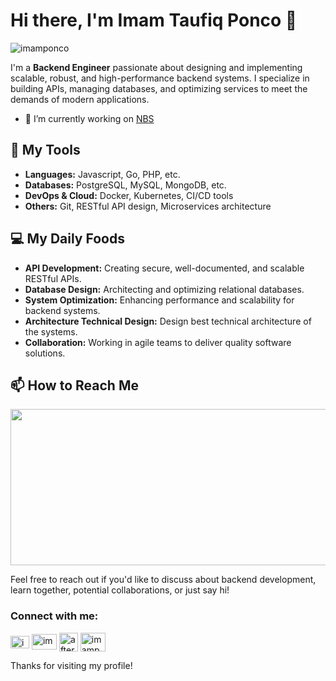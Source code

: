 # Hi there, I'm Imam Taufiq Ponco 👋


<p align="left"> <img src="https://komarev.com/ghpvc/?username=imamponco&label=Profile%20views&color=0e75b6&style=flat" alt="imamponco" /> 
</p>


I'm a **Backend Engineer** passionate about designing and implementing scalable, robust, and high-performance backend systems. I specialize in building APIs, managing databases, and optimizing services to meet the demands of modern applications.

- 🔭 I’m currently working on [NBS](https://nbs.co.id)

<span> </span>
## 🚀 My Tools

- **Languages:** Javascript, Go, PHP, etc.
- **Databases:** PostgreSQL, MySQL, MongoDB, etc.
- **DevOps & Cloud:** Docker, Kubernetes, CI/CD tools
- **Others:** Git, RESTful API design, Microservices architecture



## 💻 My Daily Foods

- **API Development:** Creating secure, well-documented, and scalable RESTful APIs.
- **Database Design:** Architecting and optimizing relational databases.
- **System Optimization:** Enhancing performance and scalability for backend systems.
- **Architecture Technical Design:** Design best technical architecture of the systems.
- **Collaboration:** Working in agile teams to deliver quality software solutions.


## 📫 How to Reach Me

<img src="https://go.dev/images/gophers/ladder.svg" width='1000px' height='250px'>

Feel free to reach out if you'd like to discuss about backend development, learn together, potential collaborations, or just say hi!

<h3 align="left">Connect with me:</h3>
<p align="left">
<a href="[imamtaufiqponco@gmail.com](mailto:imamtaufiqponco@gmail.com)" target="blank"><img align="center" src="https://upload.wikimedia.org/wikipedia/commons/thumb/7/7e/Gmail_icon_%282020%29.svg/2560px-Gmail_icon_%282020%29.svg.png" alt="imamtaufiqponco@gmail.com" height="20" width="30"/></a>
<a href="https://linkedin.com/in/imam-taufiq-ponco-utomo-28b56a148" target="blank"><img align="center" src="https://raw.githubusercontent.com/rahuldkjain/github-profile-readme-generator/master/src/images/icons/Social/linked-in-alt.svg" alt="imam-taufiq-ponco-utomo-28b56a148" height="25" width="40" /></a>
<a href="https://www.youtube.com/c/afterwork-ids" target="blank"><img align="center" src="https://raw.githubusercontent.com/rahuldkjain/github-profile-readme-generator/master/src/images/icons/Social/youtube.svg" alt="afterwork-ids" height="30" width="30" /></a>
<a href="https://instagram.com/imamponco" target="blank"><img align="center" src="https://raw.githubusercontent.com/rahuldkjain/github-profile-readme-generator/master/src/images/icons/Social/instagram.svg" alt="imamponco" height="30" width="40" /></a>
</p>

Thanks for visiting my profile!


